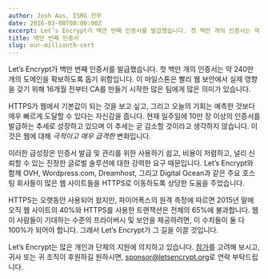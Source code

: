 ```yaml
---
author: Josh Aas, ISRG 전무
date: 2016-03-08T00:00:00Z
excerpt: Let’s Encrypt가 백만 번째 인증서를 발급했습니다. 첫 백만 개의 인증서는 약 240만 개의 도메인을 확보하도록 돕기 위함입니다. 이 마일스톤은 빨리 웹 보안에서 실제 영향을 갖기 위해 16개월 전부터 CA를 만들기 시작한 많은 팀에게 많은 의미가 있습니다.
title: 백만 번째 인증서
slug: our-millionth-cert
---
```


Let’s Encrypt가 백만 번째 인증서를 발급했습니다. 첫 백만 개의 인증서는 약 240만 개의 도메인을 확보하도록 돕기 위함입니다. 이 마일스톤은 빨리 웹 보안에서 실제 영향을 갖기 위해 16개월 전부터 CA를 만들기 시작한 많은 팀에게 많은 의미가 있습니다.

HTTPS가 웹에서 기본값이 되는 것을 보고 싶고, 그리고 오늘의 기회는 예측한 것보다 매우 빠르게 도달할 수 있다는 자신감을 줍니다. 현재 일주일에 10만 장 이상의 인증서를 발급하는 추세로 성장하고 있으며 이 추세는 곧 감소할 것이라고 생각하지 않습니다. 이것은 웹에 대해 *극적이고 매우 급격한* 변화입니다.

이러한 급성장은 인증서 발급 및 관리를 위한 사용하기 쉽고, 비용이 저렴하고, 널리 신뢰할 수 있는 진정한 글로벌 솔루션에 대한 강력한 요구 때문입니다. Let’s Encrypt와 함께 OVH, Wordpress.com, Dreamhost, 그리고 Digital Ocean과 같은 주요 호스팅 회사들이 많은 웹 사이트들을 HTTPS로 이동하도록 상당한 도움을 주었습니다.

HTTPS는 오랫동안 사용되어 왔지만, 파이어폭스의 원격 측정에 따르면 2015년 말에 오직 웹 사이트의 40%와 HTTPS를 사용한 트랜잭션은 전체의 65%에 불과합니다. 웹이 사람들이 기대하는 수준의 프라이버시 및 보안을 제공하려면, 이 수치들이 둘 다 100%가 되어야 합니다. 그래서 Let’s Encrypt가 그 길을 이끌 것입니다.

Let’s Encrypt는 많은 개인과 단체의 지원에 의지하고 있습니다. [참가](https://letsencrypt.org/getinvolved/)를 고려해 보시고, 귀사 또는 귀 조직이 후원하길 원하시면, [sponsor@letsencrypt.org](mailto:sponsor@letsencrypt.org)로 연락 부탁드립니다.
